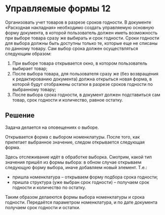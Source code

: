 # Управляемые формы 12

Организовать учет товаров в разрезе сроков годности. В документе «Расходная накладная» необходимо создать управляемую основную форму документа, в которой пользователь должен иметь возможность при выборе товара сразу же выбирать и срок годности. Сроки годности для выбора должны быть доступны только те, которые еще не списаны по данному товару. Сам выбор срока должен осуществляться следующим образом:
1. При выборе товара открывается окно, в котором пользователь выбирает товар;
2. После выбора товара, для пользователя сразу же (без возвращения к редактированию документа) должна открыться новая форма, в которой будут отображены остатки в разрезе сроков годности по выбранному товару;
3. После выбора срока годности, в документ должен подставиться сам товар, срок годности и количество, равное остатку.

## Решение

Задача делается на оповещениях о выборе.

Открывается форма с выбором номенклатуры. После того, как прилетает выбранное значение, следом открывается следующая форма.

Здесь отслеживание идёт в обработке выборка. Смотрим, какой тип значения пришёл из формы выбора: в обном случае открываем следующую форму выбора, иначе добавляем новый элемент. Т.е.:
- пришла номенклатура – открываем форму подбора срока годности;
- пришла структура (уже выбран срок годности) – получаем срок годности и количество по остатку.

Таким образом делаеются формы выбора номенклатуры и срока годности. Передаётся параметром номенклатура, и по дате документа получаем срок годности и остатки.
